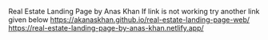 Real Estate Landing Page by Anas Khan
If link is not working try another link given below
https://akanaskhan.github.io/real-estate-landing-page-web/
https://real-estate-landing-page-by-anas-khan.netlify.app/
